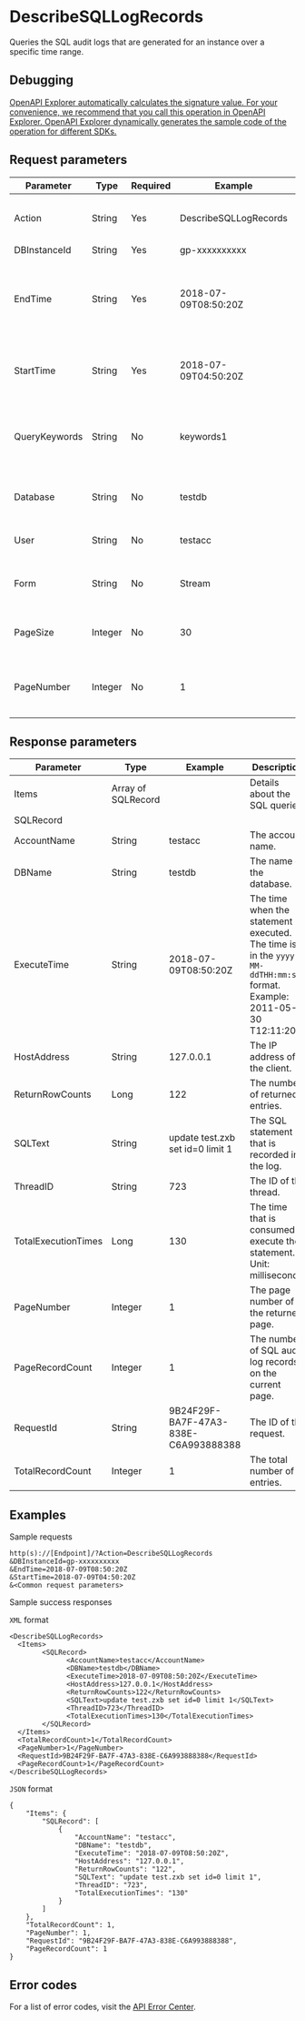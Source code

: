 # DescribeSQLLogRecords

Queries the SQL audit logs that are generated for an instance over a specific time range.

## Debugging

[OpenAPI Explorer automatically calculates the signature value. For your convenience, we recommend that you call this operation in OpenAPI Explorer. OpenAPI Explorer dynamically generates the sample code of the operation for different SDKs.](https://api.aliyun.com/#product=gpdb&api=DescribeSQLLogRecords&type=RPC&version=2016-05-03)

## Request parameters

|Parameter|Type|Required|Example|Description|
|---------|----|--------|-------|-----------|
|Action|String|Yes|DescribeSQLLogRecords|The operation that you want to perform. Set the value to DescribeSQLLogRecords. |
|DBInstanceId|String|Yes|gp-xxxxxxxxxx|The ID of the instance. |
|EndTime|String|Yes|2018-07-09T08:50:20Z|The end of the time range to query. Specify the time in the yyyy-MM-ddTHH:mm:ssZ format. The end time must be later than the start time. |
|StartTime|String|Yes|2018-07-09T04:50:20Z|The beginning of the time range to query. Specify the time in the yyyy-MM-ddTHH:mm:ssZ format. |
|QueryKeywords|String|No|keywords1|The keywords that are used for queries. Separate multiple keywords with spaces. The maximum number of keywords is 10. |
|Database|String|No|testdb|The name of the database to be queried. By default, all databases are queried. |
|User|String|No|testacc|The username of the database. By default, all users are selected. |
|Form|String|No|Stream|Specifies whether to generate SQL audit log files or return SQL audit log records. |
|PageSize|Integer|No|30|The number of entries to return on each page. Valid values: 30, 50, and 100. Default value: 30. |
|PageNumber|Integer|No|1|The number of the page to return. The value must be an integer that is greater than 0. Default value: 1. |

## Response parameters

|Parameter|Type|Example|Description|
|---------|----|-------|-----------|
|Items|Array of SQLRecord| |Details about the SQL queries. |
|SQLRecord| | | |
|AccountName|String|testacc|The account name. |
|DBName|String|testdb|The name of the database. |
|ExecuteTime|String|2018-07-09T08:50:20Z|The time when the statement is executed. The time is in the `yyyy-MM-ddTHH:mm:ssZ` format. Example: 2011-05-30 T12:11:20Z. |
|HostAddress|String|127.0.0.1|The IP address of the client. |
|ReturnRowCounts|Long|122|The number of returned entries. |
|SQLText|String|update test.zxb set id=0 limit 1|The SQL statement that is recorded in the log. |
|ThreadID|String|723|The ID of the thread. |
|TotalExecutionTimes|Long|130|The time that is consumed to execute the statement. Unit: milliseconds. |
|PageNumber|Integer|1|The page number of the returned page. |
|PageRecordCount|Integer|1|The number of SQL audit log records on the current page. |
|RequestId|String|9B24F29F-BA7F-47A3-838E-C6A993888388|The ID of the request. |
|TotalRecordCount|Integer|1|The total number of entries. |

## Examples

Sample requests

```
http(s)://[Endpoint]/?Action=DescribeSQLLogRecords
&DBInstanceId=gp-xxxxxxxxxx
&EndTime=2018-07-09T08:50:20Z
&StartTime=2018-07-09T04:50:20Z
&<Common request parameters>
```

Sample success responses

`XML` format

```
<DescribeSQLLogRecords>
  <Items>
        <SQLRecord>
              <AccountName>testacc</AccountName>
              <DBName>testdb</DBName>
              <ExecuteTime>2018-07-09T08:50:20Z</ExecuteTime>
              <HostAddress>127.0.0.1</HostAddress>
              <ReturnRowCounts>122</ReturnRowCounts>
              <SQLText>update test.zxb set id=0 limit 1</SQLText>
              <ThreadID>723</ThreadID>
              <TotalExecutionTimes>130</TotalExecutionTimes>
        </SQLRecord>
  </Items>
  <TotalRecordCount>1</TotalRecordCount>
  <PageNumber>1</PageNumber>
  <RequestId>9B24F29F-BA7F-47A3-838E-C6A993888388</RequestId>
  <PageRecordCount>1</PageRecordCount>
</DescribeSQLLogRecords>
```

`JSON` format

```
{
	"Items": {
		"SQLRecord": [
			{
				"AccountName": "testacc",
				"DBName": "testdb",
				"ExecuteTime": "2018-07-09T08:50:20Z",
				"HostAddress": "127.0.0.1",
				"ReturnRowCounts": "122",
				"SQLText": "update test.zxb set id=0 limit 1",
				"ThreadID": "723",
				"TotalExecutionTimes": "130"
			}
		]
	},
	"TotalRecordCount": 1,
	"PageNumber": 1,
	"RequestId": "9B24F29F-BA7F-47A3-838E-C6A993888388",
	"PageRecordCount": 1
}
```

## Error codes

For a list of error codes, visit the [API Error Center](https://error-center.alibabacloud.com/status/product/gpdb).


